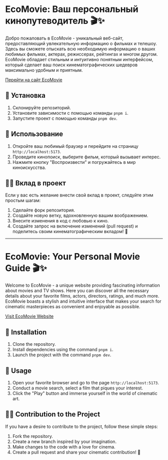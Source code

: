 # EcoMovie: Ваш персональный кинопутеводитель 🎬✨

Добро пожаловать в EcoMovie - уникальный веб-сайт, предоставляющий увлекательную информацию о фильмах и телешоу. Здесь вы сможете отыскать всю необходимую информацию о ваших любимых фильмах, актерах, режиссерах, рейтингах и многом другом. EcoMovie обладает стильным и интуитивно понятным интерфейсом, который сделает ваш поиск кинематографических шедевров максимально удобным и приятным.

<a href="https://movix911.vercel.app" target="_blank">Перейти на сайт EcoMovie</a>

## 🚀 Установка

1. Склонируйте репозиторий.
2. Установите зависимости с помощью команды `pnpm i`.
3. Запустите проект с помощью команды `pnpm dev`.

## 🎥 Использование

1. Откройте ваш любимый браузер и перейдите на страницу `http://localhost:5173`.
2. Проведите кинопоиск, выберите фильм, который вызывает интерес.
3. Нажмите кнопку "Воспроизвести" и погружайтесь в мир киноискусства.

## 👩‍💻 Вклад в проект

Если у вас есть желание внести свой вклад в проект, следуйте этим простым шагам:

1. Сделайте форк репозитория.
2. Создайте новую ветку, вдохновленную вашим воображением.
3. Внесите изменения в код с любовью к кино.
4. Создайте запрос на включение изменений (pull request) и поделитесь своим кинематографическим вкладом! 🌟

---

# EcoMovie: Your Personal Movie Guide 🎬✨

Welcome to EcoMovie - a unique website providing fascinating information about movies and TV shows. Here you can discover all the necessary details about your favorite films, actors, directors, ratings, and much more. EcoMovie boasts a stylish and intuitive interface that makes your search for cinematic masterpieces as convenient and enjoyable as possible.

<a href="https://movix911.vercel.app" target="_blank">Visit EcoMovie Website</a>

## 🚀 Installation

1. Clone the repository.
2. Install dependencies using the command `pnpm i`.
3. Launch the project with the command `pnpm dev`.

## 🎥 Usage

1. Open your favorite browser and go to the page `http://localhost:5173`.
2. Conduct a movie search, select a film that piques your interest.
3. Click the "Play" button and immerse yourself in the world of cinematic art.

## 👩‍💻 Contribution to the Project

If you have a desire to contribute to the project, follow these simple steps:

1. Fork the repository.
2. Create a new branch inspired by your imagination.
3. Make changes to the code with a love for cinema.
4. Create a pull request and share your cinematic contribution! 🌟